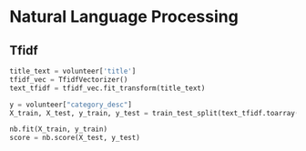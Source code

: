 # Natural Language Processing

## Tfidf

```python
title_text = volunteer['title']
tfidf_vec = TfidfVectorizer()
text_tfidf = tfidf_vec.fit_transform(title_text)

y = volunteer["category_desc"]
X_train, X_test, y_train, y_test = train_test_split(text_tfidf.toarray(), y, stratify=y)

nb.fit(X_train, y_train)
score = nb.score(X_test, y_test)
```
